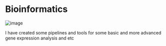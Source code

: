 # Bioinformatics
![image](https://user-images.githubusercontent.com/68922285/117020006-ad0e5380-acfe-11eb-9582-4cdf7eb071cd.png)

I have created some pipelines and tools for some basic and more advanced gene expression analysis and etc
